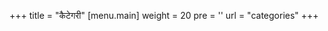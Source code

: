 +++
title = "कैटेगरी"
[menu.main]
  weight = 20
  pre = '<i class="fas fa-fw fa-columns"></i>'
  url = "categories"
+++
